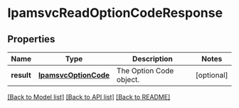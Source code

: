 # IpamsvcReadOptionCodeResponse

## Properties
Name | Type | Description | Notes
------------ | ------------- | ------------- | -------------
**result** | [**IpamsvcOptionCode**](IpamsvcOptionCode.md) | The Option Code object. | [optional] 

[[Back to Model list]](../README.md#documentation-for-models) [[Back to API list]](../README.md#documentation-for-api-endpoints) [[Back to README]](../README.md)


